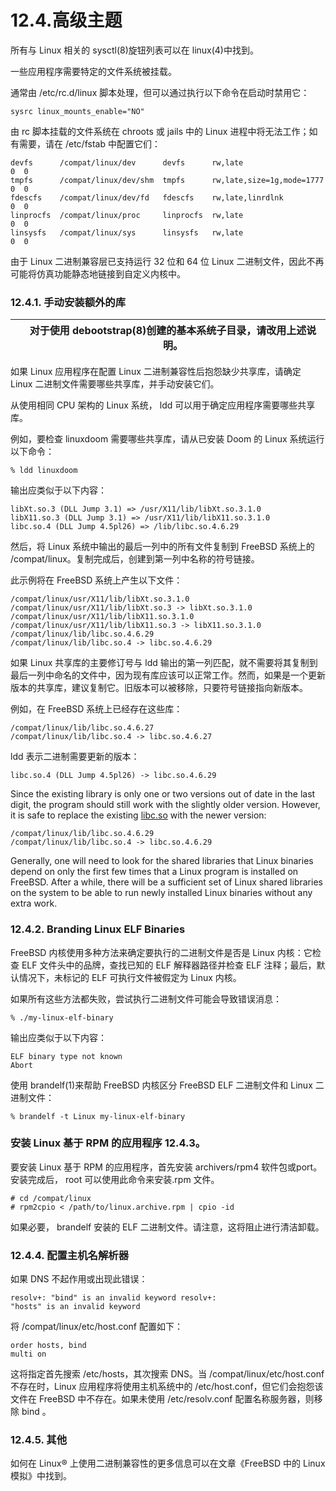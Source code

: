 # 12.4.高级主题

所有与 Linux 相关的 sysctl(8)旋钮列表可以在 linux(4)中找到。

一些应用程序需要特定的文件系统被挂载。

通常由 /etc/rc.d/linux 脚本处理，但可以通过执行以下命令在启动时禁用它：

```
sysrc linux_mounts_enable="NO"
```

由 rc 脚本挂载的文件系统在 chroots 或 jails 中的 Linux 进程中将无法工作；如有需要，请在 /etc/fstab 中配置它们：

```
devfs      /compat/linux/dev      devfs      rw,late                    0  0
tmpfs      /compat/linux/dev/shm  tmpfs      rw,late,size=1g,mode=1777  0  0
fdescfs    /compat/linux/dev/fd   fdescfs    rw,late,linrdlnk           0  0
linprocfs  /compat/linux/proc     linprocfs  rw,late                    0  0
linsysfs   /compat/linux/sys      linsysfs   rw,late                    0  0
```

由于 Linux 二进制兼容层已支持运行 32 位和 64 位 Linux 二进制文件，因此不再可能将仿真功能静态地链接到自定义内核中。

### 12.4.1. 手动安装额外的库

|  | 对于使用 debootstrap(8)创建的基本系统子目录，请改用上述说明。 |
| -- | --------------------------------------------------------------- |

如果 Linux 应用程序在配置 Linux 二进制兼容性后抱怨缺少共享库，请确定 Linux 二进制文件需要哪些共享库，并手动安装它们。

从使用相同 CPU 架构的 Linux 系统， ldd 可以用于确定应用程序需要哪些共享库。

例如，要检查 linuxdoom 需要哪些共享库，请从已安装 Doom 的 Linux 系统运行以下命令：

```
% ldd linuxdoom
```

输出应类似于以下内容：

```
libXt.so.3 (DLL Jump 3.1) => /usr/X11/lib/libXt.so.3.1.0
libX11.so.3 (DLL Jump 3.1) => /usr/X11/lib/libX11.so.3.1.0
libc.so.4 (DLL Jump 4.5pl26) => /lib/libc.so.4.6.29
```

然后，将 Linux 系统中输出的最后一列中的所有文件复制到 FreeBSD 系统上的 /compat/linux。复制完成后，创建到第一列中名称的符号链接。

此示例将在 FreeBSD 系统上产生以下文件：

```
/compat/linux/usr/X11/lib/libXt.so.3.1.0
/compat/linux/usr/X11/lib/libXt.so.3 -> libXt.so.3.1.0
/compat/linux/usr/X11/lib/libX11.so.3.1.0
/compat/linux/usr/X11/lib/libX11.so.3 -> libX11.so.3.1.0
/compat/linux/lib/libc.so.4.6.29
/compat/linux/lib/libc.so.4 -> libc.so.4.6.29
```

如果 Linux 共享库的主要修订号与 ldd 输出的第一列匹配，就不需要将其复制到最后一列中命名的文件中，因为现有库应该可以正常工作。然而，如果是一个更新版本的共享库，建议复制它。旧版本可以被移除，只要符号链接指向新版本。

例如，在 FreeBSD 系统上已经存在这些库：

```
/compat/linux/lib/libc.so.4.6.27
/compat/linux/lib/libc.so.4 -> libc.so.4.6.27
```

ldd 表示二进制需要更新的版本：

```
libc.so.4 (DLL Jump 4.5pl26) -> libc.so.4.6.29
```

Since the existing library is only one or two versions out of date in the last digit, the program should still work with the slightly older version. However, it is safe to replace the existing [libc.so](http://libc.so) with the newer version:

```
/compat/linux/lib/libc.so.4.6.29
/compat/linux/lib/libc.so.4 -> libc.so.4.6.29
```

Generally, one will need to look for the shared libraries that Linux binaries depend on only the first few times that a Linux program is installed on FreeBSD. After a while, there will be a sufficient set of Linux shared libraries on the system to be able to run newly installed Linux binaries without any extra work.

### 12.4.2. Branding Linux ELF Binaries

FreeBSD 内核使用多种方法来确定要执行的二进制文件是否是 Linux 内核：它检查 ELF 文件头中的品牌，查找已知的 ELF 解释器路径并检查 ELF 注释；最后，默认情况下，未标记的 ELF 可执行文件被假定为 Linux 内核。

如果所有这些方法都失败，尝试执行二进制文件可能会导致错误消息：

```
% ./my-linux-elf-binary
```

输出应类似于以下内容：

```
ELF binary type not known
Abort
```

使用 brandelf(1)来帮助 FreeBSD 内核区分 FreeBSD ELF 二进制文件和 Linux 二进制文件：

```
% brandelf -t Linux my-linux-elf-binary
```

### 安装 Linux 基于 RPM 的应用程序 12.4.3。

要安装 Linux 基于 RPM 的应用程序，首先安装 archivers/rpm4 软件包或port。安装完成后， root 可以使用此命令来安装.rpm 文件。

```
# cd /compat/linux
# rpm2cpio < /path/to/linux.archive.rpm | cpio -id
```

如果必要， brandelf 安装的 ELF 二进制文件。请注意，这将阻止进行清洁卸载。

### 12.4.4. 配置主机名解析器

如果 DNS 不起作用或出现此错误：

```
resolv+: "bind" is an invalid keyword resolv+:
"hosts" is an invalid keyword
```

将 /compat/linux/etc/host.conf 配置如下：

```
order hosts, bind
multi on
```

这将指定首先搜索 /etc/hosts，其次搜索 DNS。当 /compat/linux/etc/host.conf 不存在时，Linux 应用程序将使用主机系统中的 /etc/host.conf，但它们会抱怨该文件在 FreeBSD 中不存在。如果未使用 /etc/resolv.conf 配置名称服务器，则移除 bind 。

### 12.4.5. 其他

如何在 Linux® 上使用二进制兼容性的更多信息可以在文章《FreeBSD 中的 Linux 模拟》中找到。
